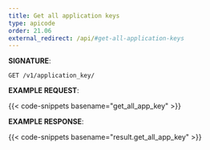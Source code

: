 ```yaml
---
title: Get all application keys
type: apicode
order: 21.06
external_redirect: /api/#get-all-application-keys
---
```


**SIGNATURE**:

`GET /v1/application_key/`

**EXAMPLE REQUEST**:

{{< code-snippets basename="get_all_app_key" >}}

**EXAMPLE RESPONSE**:

{{< code-snippets basename="result.get_all_app_key" >}}
